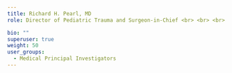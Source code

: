 ```yaml
---
title: Richard H. Pearl, MD
role: Director of Pediatric Trauma and Surgeon-in-Chief <br> <br> <br> Emeritus PI <br> Professor of Surgery and Pediatrics <br> University of Illinois College of Medicine at Peoria <br> Children’s Hospital of Illinois at OSF Saint Francis Medical Center

bio: ""
superuser: true
weight: 50
user_groups:
  - Medical Principal Investigators
---
```

